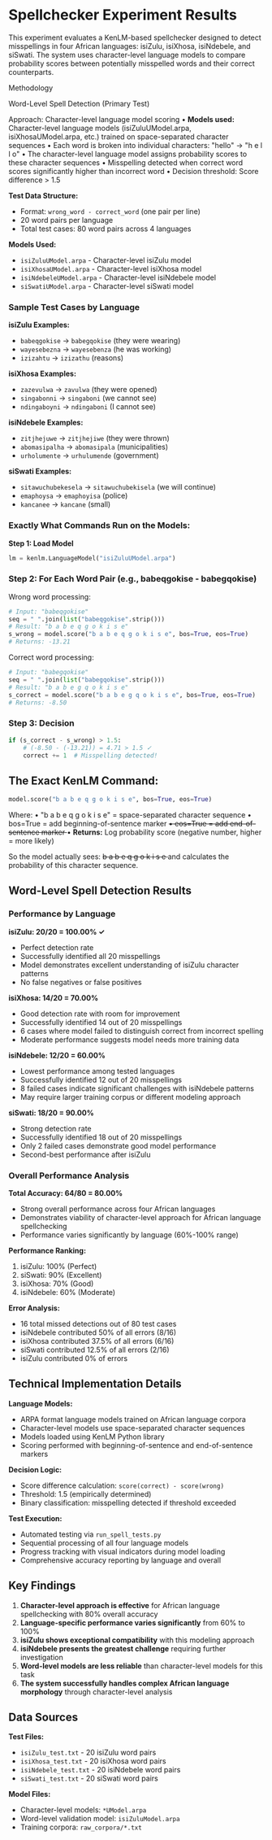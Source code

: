 # Spellchecker Experiment Results

This experiment evaluates a KenLM-based spellchecker designed to detect misspellings in four African languages: isiZulu, isiXhosa, isiNdebele, and siSwati. The system uses character-level language models to compare probability scores between potentially misspelled words and their correct counterparts.

Methodology

Word-Level Spell Detection (Primary Test)

Approach: Character-level language model scoring
• **Models used:** Character-level language models (isiZuluUModel.arpa, isiXhosaUModel.arpa, etc.) 
trained on space-separated character sequences
• Each word is broken into individual characters: "hello" → "h e l l o"
• The character-level language model assigns probability scores to these character sequences
• Misspelling detected when correct word scores significantly higher than incorrect word
• Decision threshold: Score difference > 1.5

**Test Data Structure:**
- Format: `wrong_word - correct_word` (one pair per line)
- 20 word pairs per language
- Total test cases: 80 word pairs across 4 languages

**Models Used:**
- `isiZuluUModel.arpa` - Character-level isiZulu model
- `isiXhosaUModel.arpa` - Character-level isiXhosa model  
- `isiNdebeleUModel.arpa` - Character-level isiNdebele model
- `siSwatiUModel.arpa` - Character-level siSwati model

### Sample Test Cases by Language

**isiZulu Examples:**
- `babeqgokise` → `babegqokise` (they were wearing)
- `wayesebezna` → `wayesebenza` (he was working)
- `izizahtu` → `izizathu` (reasons)

**isiXhosa Examples:**
- `zazevulwa` → `zavulwa` (they were opened)
- `singabonni` → `singaboni` (we cannot see)
- `ndingaboyni` → `ndingaboni` (I cannot see)

**isiNdebele Examples:**
- `zitjhejuwe` → `zitjhejiwe` (they were thrown)
- `abomasipalha` → `abomasipala` (municipalities)
- `urholumente` → `urhulumende` (government)

**siSwati Examples:**
- `sitawuchubekesela` → `sitawuchubekisela` (we will continue)
- `emaphoysa` → `emaphoyisa` (police)
- `kancanee` → `kancane` (small)



### **Exactly What Commands Run on the Models:**

 **Step 1: Load Model**
```python
lm = kenlm.LanguageModel("isiZuluUModel.arpa")
```

### **Step 2: For Each Word Pair (e.g., babeqgokise - babegqokise)**

Wrong word processing:
```python
# Input: "babeqgokise"
seq = " ".join(list("babeqgokise".strip()))
# Result: "b a b e q g o k i s e"
s_wrong = model.score("b a b e q g o k i s e", bos=True, eos=True)
# Returns: -13.21
```


Correct word processing:
```python
# Input: "babegqokise" 
seq = " ".join(list("babegqokise".strip()))
# Result: "b a b e g q o k i s e"
s_correct = model.score("b a b e g q o k i s e", bos=True, eos=True)
# Returns: -8.50
```

### **Step 3: Decision**
```python
if (s_correct - s_wrong) > 1.5:
    # (-8.50 - (-13.21)) = 4.71 > 1.5 ✓
    correct += 1  # Misspelling detected!
```

## **The Exact KenLM Command:**
```python
model.score("b a b e q g o k i s e", bos=True, eos=True)
```

Where:
• "b a b e q g o k i s e" = space-separated character sequence
• bos=True = add beginning-of-sentence marker <s>
• eos=True = add end-of-sentence marker </s>
• **Returns:** Log probability score (negative number, higher = more likely)

So the model actually sees: <s> b a b e q g o k i s e </s> and calculates the probability of this  character sequence.


## Word-Level Spell Detection Results

### Performance by Language

**isiZulu: 20/20 = 100.00% ✓**
- Perfect detection rate
- Successfully identified all 20 misspellings
- Model demonstrates excellent understanding of isiZulu character patterns
- No false negatives or false positives

**isiXhosa: 14/20 = 70.00%**
- Good detection rate with room for improvement
- Successfully identified 14 out of 20 misspellings
- 6 cases where model failed to distinguish correct from incorrect spelling
- Moderate performance suggests model needs more training data

**isiNdebele: 12/20 = 60.00%**
- Lowest performance among tested languages
- Successfully identified 12 out of 20 misspellings
- 8 failed cases indicate significant challenges with isiNdebele patterns
- May require larger training corpus or different modeling approach

**siSwati: 18/20 = 90.00%**
- Strong detection rate
- Successfully identified 18 out of 20 misspellings
- Only 2 failed cases demonstrate good model performance
- Second-best performance after isiZulu

### Overall Performance Analysis

**Total Accuracy: 64/80 = 80.00%**
- Strong overall performance across four African languages
- Demonstrates viability of character-level approach for African language spellchecking
- Performance varies significantly by language (60%-100% range)

**Performance Ranking:**
1. isiZulu: 100% (Perfect)
2. siSwati: 90% (Excellent)
3. isiXhosa: 70% (Good)
4. isiNdebele: 60% (Moderate)

**Error Analysis:**
- 16 total missed detections out of 80 test cases
- isiNdebele contributed 50% of all errors (8/16)
- isiXhosa contributed 37.5% of all errors (6/16)
- siSwati contributed 12.5% of all errors (2/16)
- isiZulu contributed 0% of errors


## Technical Implementation Details

**Language Models:**
- ARPA format language models trained on African language corpora
- Character-level models use space-separated character sequences
- Models loaded using KenLM Python library
- Scoring performed with beginning-of-sentence and end-of-sentence markers

**Decision Logic:**
- Score difference calculation: `score(correct) - score(wrong)`
- Threshold: 1.5 (empirically determined)
- Binary classification: misspelling detected if threshold exceeded

**Test Execution:**
- Automated testing via `run_spell_tests.py`
- Sequential processing of all four language models
- Progress tracking with visual indicators during model loading
- Comprehensive accuracy reporting by language and overall

## Key Findings

1. **Character-level approach is effective** for African language spellchecking with 80% overall accuracy
2. **Language-specific performance varies significantly** from 60% to 100%
3. **isiZulu shows exceptional compatibility** with this modeling approach
4. **isiNdebele presents the greatest challenge** requiring further investigation
5. **Word-level models are less reliable** than character-level models for this task
6. **The system successfully handles complex African language morphology** through character-level analysis

## Data Sources

**Test Files:**
- `isiZulu_test.txt` - 20 isiZulu word pairs
- `isiXhosa_test.txt` - 20 isiXhosa word pairs  
- `isiNdebele_test.txt` - 20 isiNdebele word pairs
- `siSwati_test.txt` - 20 siSwati word pairs

**Model Files:**
- Character-level models: `*UModel.arpa`
- Word-level validation model: `isiZuluModel.arpa`
- Training corpora: `raw_corpora/*.txt`

